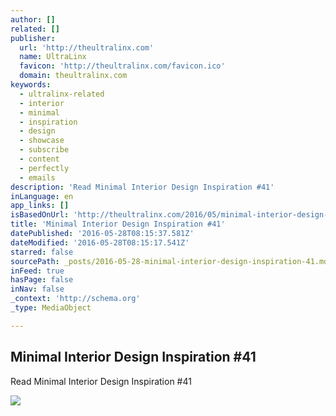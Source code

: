 ```yaml
---
author: []
related: []
publisher:
  url: 'http://theultralinx.com'
  name: UltraLinx
  favicon: 'http://theultralinx.com/favicon.ico'
  domain: theultralinx.com
keywords:
  - ultralinx-related
  - interior
  - minimal
  - inspiration
  - design
  - showcase
  - subscribe
  - content
  - perfectly
  - emails
description: 'Read Minimal Interior Design Inspiration #41'
inLanguage: en
app_links: []
isBasedOnUrl: 'http://theultralinx.com/2016/05/minimal-interior-design-inspiration-41/'
title: 'Minimal Interior Design Inspiration #41'
datePublished: '2016-05-28T08:15:37.581Z'
dateModified: '2016-05-28T08:15:17.541Z'
starred: false
sourcePath: _posts/2016-05-28-minimal-interior-design-inspiration-41.md
inFeed: true
hasPage: false
inNav: false
_context: 'http://schema.org'
_type: MediaObject

---
```

<article style=""><h1>Minimal Interior Design Inspiration #41</h1><p>Read Minimal Interior Design Inspiration #41</p><img src="http://a4.files.theultralinx.com/image/upload/c_fit,cs_srgb,dpr_1.0,h_1200,q_80,w_1200/MTM4OTU4NTkwMjEwNzQ1ODQ3.jpg" /></article>